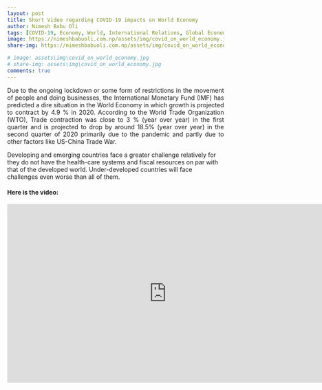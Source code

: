 ```yaml
---
layout: post
title: Short Video regarding COVID-19 impacts on World Economy
author: Nimesh Babu Oli
tags: [COVID-19, Economy, World, International Relations, Global Economy, Corona Virus]
image: https://nimeshbabuoli.com.np/assets/img/covid_on_world_economy.jpg
share-img: https://nimeshbabuoli.com.np/assets/img/covid_on_world_economy.jpg

# image: assets\img\covid_on_world_economy.jpg
# share-img: assets\img\covid_on_world_economy.jpg
comments: true
---
```


<p style='text-align: justify;'>Due to the ongoing lockdown or some form of restrictions in the movement of people and doing businesses, the International Monetary Fund (IMF) has predicted a dire situation in the World Economy in which growth is projected to contract by 4.9 % in 2020. According to the World Trade Organization (WTO), Trade contraction was close to 3 % (year over year) in the first quarter and is projected to drop by around 18.5% (year over year) in the second quarter of 2020 primarily due to the pandemic and partly due to other factors like US-China Trade War. 

Developing and emerging countries face a greater challenge relatively for they do not have the health-care systems and fiscal resources on par with that of the developed world. Under-developed countries will face challenges even worse than all of them.
</p>

<h4>Here is the video:  </h4>

<div class="video-responsive">
    <iframe width="740" height="416" src="https://www.youtube.com/embed/JvN6PqMGipI" frameborder="0" allow="accelerometer; autoplay; encrypted-media; gyroscope; picture-in-picture" allowfullscreen></iframe>
</div>

